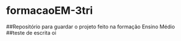 # formacaoEM-3tri
##Repositório para guardar o projeto feito na formação Ensino Médio
##teste de escrita
oi
